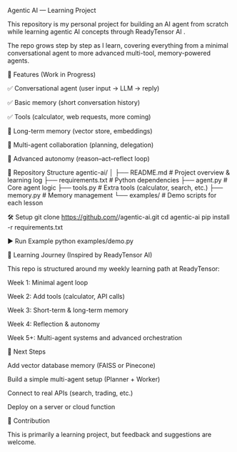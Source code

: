 Agentic AI — Learning Project

This repository is my personal project for building an AI agent from scratch while learning agentic AI concepts through ReadyTensor AI
.

The repo grows step by step as I learn, covering everything from a minimal conversational agent to more advanced multi-tool, memory-powered agents.

🚀 Features (Work in Progress)

✅ Conversational agent (user input → LLM → reply)

✅ Basic memory (short conversation history)

✅ Tools (calculator, web requests, more coming)

🔄 Long-term memory (vector store, embeddings)

🔄 Multi-agent collaboration (planning, delegation)

🔄 Advanced autonomy (reason–act–reflect loop)

📂 Repository Structure
agentic-ai/
│
├── README.md          # Project overview & learning log
├── requirements.txt   # Python dependencies
├── agent.py           # Core agent logic
├── tools.py           # Extra tools (calculator, search, etc.)
├── memory.py          # Memory management
└── examples/          # Demo scripts for each lesson

🛠 Setup
git clone https://github.com/<your-username>/agentic-ai.git
cd agentic-ai
pip install -r requirements.txt

▶️ Run Example
python examples/demo.py

📖 Learning Journey (Inspired by ReadyTensor AI)

This repo is structured around my weekly learning path at ReadyTensor:

Week 1: Minimal agent loop

Week 2: Add tools (calculator, API calls)

Week 3: Short-term & long-term memory

Week 4: Reflection & autonomy

Week 5+: Multi-agent systems and advanced orchestration

🧩 Next Steps

Add vector database memory (FAISS or Pinecone)

Build a simple multi-agent setup (Planner + Worker)

Connect to real APIs (search, trading, etc.)

Deploy on a server or cloud function

🤝 Contribution

This is primarily a learning project, but feedback and suggestions are welcome.
